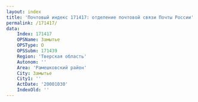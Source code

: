 ```yaml
---
layout: index
title: 'Почтовый индекс 171417: отделение почтовой связи Почты России'
permalink: /171417/
data:
    Index: 171417
    OPSName: Замытье
    OPSType: О
    OPSSubm: 171439
    Region: 'Тверская область'
    Autonom: ''
    Area: 'Рамешковский район'
    City: Замытье
    City1: ''
    ActDate: '20001030'
    IndexOld: ''
---
```

